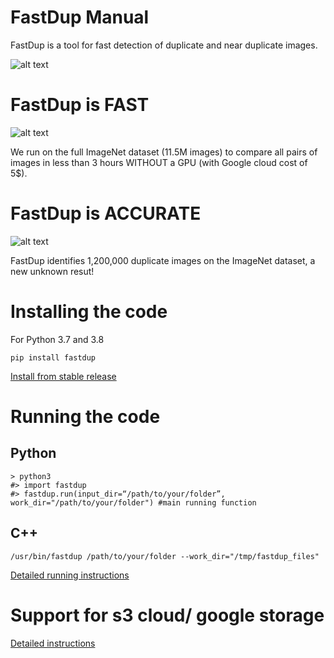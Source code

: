 
# FastDup Manual

FastDup is a tool for fast detection of duplicate and near duplicate images.

![alt text](https://github.com/visualdatabase/fastdup/blob/main/gallery/flower.png)

# FastDup is FAST

![alt text](https://github.com/visualdatabase/fastdup/blob/main/gallery/fastdup_performance.png)

We run on the full ImageNet dataset (11.5M images) to compare all pairs of images in less than 3 hours WITHOUT a GPU (with Google cloud cost of 5$).

# FastDup is ACCURATE

![alt text](https://github.com/visualdatabase/fastdup/blob/main/gallery/fastdup_duplicates.png)

FastDup identifies 1,200,000 duplicate images on the ImageNet dataset, a new unknown resut!


# Installing the code
For Python 3.7 and 3.8
```
pip install fastdup
```

[Install from stable release](INSTALL.md)


# Running the code

## Python
```
> python3
#> import fastdup
#> fastdup.run(input_dir=“/path/to/your/folder”, work_dir="/path/to/your/folder") #main running function
```
  
## C++
```
/usr/bin/fastdup /path/to/your/folder --work_dir="/tmp/fastdup_files"

```

[Detailed running instructions](RUN.md)



# Support for s3 cloud/ google storage
[Detailed instructions](CLOUD.md)


